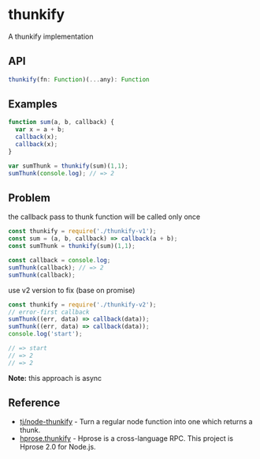 thunkify
========

A thunkify implementation

## API
```js
thunkify(fn: Function)(...any): Function
```


## Examples
```js
function sum(a, b, callback) {
  var x = a + b;
  callback(x);
  callback(x);
}

var sumThunk = thunkify(sum)(1,1);
sumThunk(console.log); // => 2
```

## Problem

the callback pass to thunk function will be called only once
```js
const thunkify = require('./thunkify-v1');
const sum = (a, b, callback) => callback(a + b);
const sumThunk = thunkify(sum)(1,1);

const callback = console.log;
sumThunk(callback); // => 2
sumThunk(callback);
```

use v2 version to fix (base on promise)
```js
const thunkify = require('./thunkify-v2');
// error-first callback
sumThunk((err, data) => callback(data));
sumThunk((err, data) => callback(data));
console.log('start');

// => start
// => 2
// => 2
```
**Note:** this approach is async

## Reference
- [tj/node-thunkify](https://github.com/tj/node-thunkify) - Turn a regular node function into one which returns a thunk.
- [hprose.thunkify](https://github.com/hprose/hprose-nodejs/blob/master/lib/common/Future.js#L262) - Hprose is a cross-language RPC. This project is Hprose 2.0 for Node.js.